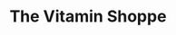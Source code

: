 ---
title: "The Vitamin Shoppe"
url: /houston/the-vitamin-shoppe-katy-freeway/
shop: Nahrungsergänzung
---